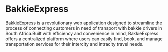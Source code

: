 # BakkieExpress
BakkieExpress is a revolutionary web application designed to streamline the process of connecting customers in need of transport with bakkie drivers in South Africa.Built with efficiency and convenience in mind, BakkieExpress offers a centralized platform where users can easily find, book, and manage transportation services for their intercity and intracity travel needs.



